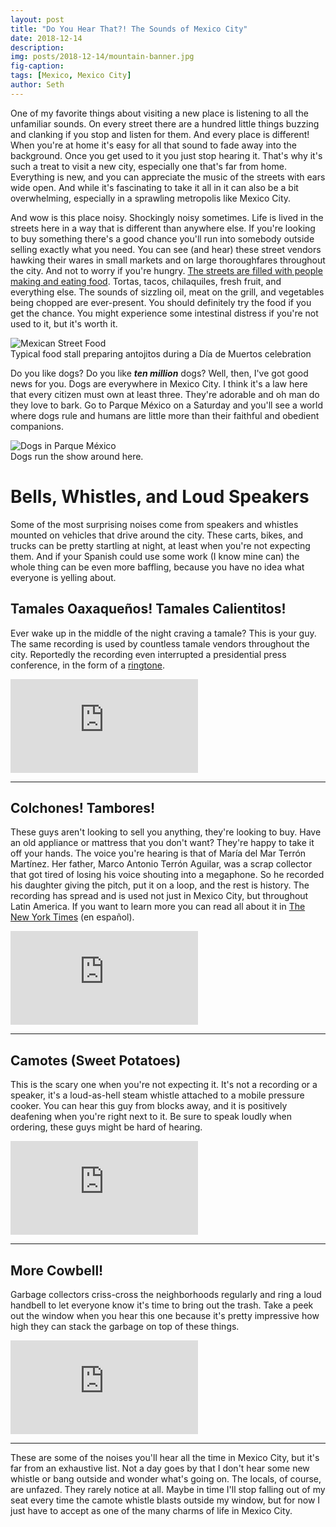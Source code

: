 ```yaml
---
layout: post
title: "Do You Hear That?! The Sounds of Mexico City"
date: 2018-12-14
description:
img: posts/2018-12-14/mountain-banner.jpg
fig-caption:
tags: [Mexico, Mexico City]
author: Seth
---
```


One of my favorite things about visiting a new place is listening to all the unfamiliar sounds. On every street there are a hundred little things buzzing and clanking if you stop and listen for them. And every place is different! When you're at home it's easy for all that sound to fade away into the background. Once you get used to it you just stop hearing it. That's why it's such a treat to visit a new city, especially one that's far from home. Everything is new, and you can appreciate the music of the streets with ears wide open. And while it's fascinating to take it all in it can also be a bit overwhelming, especially in a sprawling metropolis like Mexico City.

And wow is this place noisy. Shockingly noisy sometimes. Life is lived in the streets here in a way that is different than anywhere else. If you're looking to buy something there's a good chance you'll run into somebody outside selling exactly what you need. You can see (and hear) these street vendors hawking their wares in small markets and on large thoroughfares throughout the city. And not to worry if you're hungry. <a href="https://en.wikipedia.org/wiki/Mexican_street_food" target="_blank">The streets are filled with people making and eating food</a>. Tortas, tacos, chilaquiles, fresh fruit, and everything else. The sounds of sizzling oil, meat on the grill, and vegetables being chopped are ever-present. You should definitely try the food if you get the chance. You might experience some intestinal distress if you're not used to it, but it's worth it.

<div class="img-container full">
  <img src="{{site.baseurl}}/assets/img/posts/2018-12-14/foods.jpg" alt="Mexican Street Food" />
  <div class="img-caption">Typical food stall preparing antojitos during a Día de Muertos celebration</div>
</div>

Do you like dogs? Do you like **_ten million_** dogs? Well, then, I've got good news for you. Dogs are everywhere in Mexico City. I think it's a law here that every citizen must own at least three. They're adorable and oh man do they love to bark. Go to Parque México on a Saturday and you'll see a world where dogs rule and humans are little more than their faithful and obedient companions.

<div class="img-container full">
  <img src="{{site.baseurl}}/assets/img/posts/2018-12-14/dog-park.jpg" alt="Dogs in Parque México" />
  <div class="img-caption">Dogs run the show around here.</div>
</div>

# Bells, Whistles, and Loud Speakers

Some of the most surprising noises come from speakers and whistles mounted on vehicles that drive around the city. These carts, bikes, and trucks can be pretty startling at night, at least when you're not expecting them. And if your Spanish could use some work (I know mine can) the whole thing can be even more baffling, because you have no idea what everyone is yelling about.

## Tamales Oaxaqueños! Tamales Calientitos!

Ever wake up in the middle of the night craving a tamale? This is your guy. The same recording is used by countless tamale vendors throughout the city. Reportedly the recording even interrupted a presidential press conference, in the form of a <a href="https://www.latimes.com/world/mexico-americas/la-fg-mexico-sounds-2018-story.html" target="_blank">ringtone</a>.

<div class="video-container">
  <iframe src="https://www.youtube.com/embed/VzjlyeeXnec" frameborder="0" allow="accelerometer; autoplay; encrypted-media; gyroscope; picture-in-picture" allowfullscreen></iframe>
</div>

---

## Colchones! Tambores!

These guys aren't looking to sell you anything, they're looking to buy. Have an old appliance or mattress that you don't want? They're happy to take it off your hands. The voice you're hearing is that of María del Mar Terrón Martínez. Her father, Marco Antonio Terrón Aguilar, was a scrap collector that got tired of losing his voice shouting into a megaphone. So he recorded his daughter giving the pitch, put it on a loop, and the rest is history. The recording has spread and is used not just in Mexico City, but throughout Latin America. If you want to learn more you can read all about it in <a href="https://www.nytimes.com/es/2016/10/18/postales-del-mundo-de-quien-es-esa-voz-que-pide-chatarra-en-ciudad-de-mexico/" target="_blank">The New York Times</a> (en español).

<div class="video-container">
  <iframe src="https://www.youtube.com/embed/iNHXPAe-MIA" frameborder="0" allow="accelerometer; autoplay; encrypted-media; gyroscope; picture-in-picture" allowfullscreen></iframe>
</div>

---

## Camotes (Sweet Potatoes)

This is the scary one when you're not expecting it. It's not a recording or a speaker, it's a loud-as-hell steam whistle attached to a mobile pressure cooker. You can hear this guy from blocks away, and it is positively deafening when you're right next to it. Be sure to speak loudly when ordering, these guys might be hard of hearing.

<div class="video-container">
  <iframe src="https://www.youtube.com/embed/LASXJABago0" frameborder="0" allow="accelerometer; autoplay; encrypted-media; gyroscope; picture-in-picture" allowfullscreen></iframe>
</div>

---

## More Cowbell!

Garbage collectors criss-cross the neighborhoods regularly and ring a loud handbell to let everyone know it's time to bring out the trash. Take a peek out the window when you hear this one because it's pretty impressive how high they can stack the garbage on top of these things.

<div class="video-container">
  <iframe src="https://www.youtube.com/embed/crl8rbUh838" frameborder="0" allow="accelerometer; autoplay; encrypted-media; gyroscope; picture-in-picture" allowfullscreen></iframe>
</div>

---

These are some of the noises you'll hear all the time in Mexico City, but it's far from an exhaustive list. Not a day goes by that I don't hear some new whistle or bang outside and wonder what's going on. The locals, of course, are unfazed. They rarely notice at all. Maybe in time I'll stop falling out of my seat every time the camote whistle blasts outside my window, but for now I just have to accept as one of the many charms of life in Mexico City.